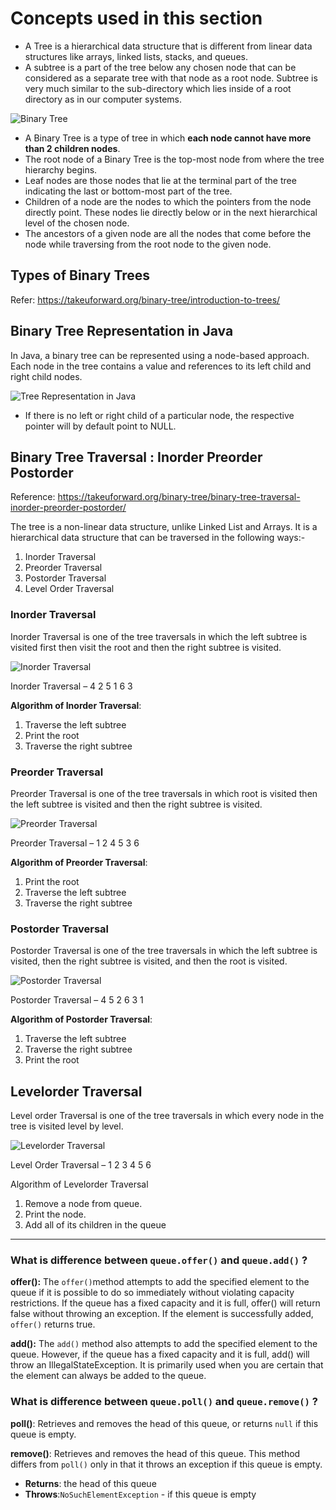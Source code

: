 # Concepts used in this section 
- A Tree is a hierarchical data structure that is different from linear data structures like arrays, linked lists, stacks, and queues.
- A subtree is a part of the tree below any chosen node that can be considered as a separate tree with that node as a root node. Subtree is very much similar to the sub-directory which lies inside of a root directory as in our computer systems.

![Binary Tree](images/img_binarytree.png)

- A Binary Tree is a type of tree in which **each node cannot have more than 2 children nodes**.
- The root node of a Binary Tree is the top-most node from where the tree hierarchy begins.
- Leaf nodes are those nodes that lie at the terminal part of the tree indicating the last or bottom-most part of the tree.
- Children of a node are the nodes to which the pointers from the node directly point. These nodes lie directly below or in the next hierarchical level of the chosen node.
- The ancestors of a given node are all the nodes that come before the node while traversing from the root node to the given node.

## Types of Binary Trees 
Refer: https://takeuforward.org/binary-tree/introduction-to-trees/

## Binary Tree Representation in Java 
In Java, a binary tree can be represented using a node-based approach. Each node in the tree contains a value and references to its left child and right child nodes.

![Tree Representation in Java](images/img_treeRepresentationJava.png)

- If there is no left or right child of a particular node, the respective pointer will by default point to NULL.

## Binary Tree Traversal : Inorder Preorder Postorder
Reference: https://takeuforward.org/binary-tree/binary-tree-traversal-inorder-preorder-postorder/

The tree is a non-linear data structure, unlike Linked List and Arrays. It is a hierarchical data structure that can be traversed in the following ways:-

1. Inorder Traversal
2. Preorder Traversal
3. Postorder Traversal
4. Level Order Traversal


### Inorder Traversal
Inorder Traversal is one of the tree traversals in which the left subtree is visited first then visit the root and then the right subtree is visited.

![Inorder Traversal](images/img_inorderTraversal.png)

Inorder Traversal –  4 2 5 1 6 3

**Algorithm of Inorder Traversal**:

1. Traverse the left subtree
2. Print the root
3. Traverse the right subtree


### Preorder Traversal
Preorder Traversal is one of the tree traversals in which root is visited then the left subtree is visited and then the right subtree is visited.

![Preorder Traversal](images/img_preorderTraversal.png)

Preorder Traversal – 1 2 4 5 3 6

**Algorithm of Preorder Traversal**:

1. Print the root
2. Traverse the left subtree
3. Traverse the right subtree


### Postorder Traversal
Postorder Traversal is one of the tree traversals in which the left subtree is visited, then the right subtree is visited, and then the root is visited.

![Postorder Traversal](images/img_postorderTraversal.png)

Postorder Traversal – 4 5 2 6 3 1

**Algorithm of Postorder Traversal**:

1. Traverse the left subtree
2. Traverse the right subtree
3. Print the root

## Levelorder Traversal 
Level order Traversal is one of the tree traversals in which every node in the tree is visited level by level.

![Levelorder Traversal](images/img_levelorderTraversal.png)

Level Order Traversal – 1 2 3 4 5 6

Algorithm of Levelorder Traversal

1. Remove a node from queue.
2. Print the node.
3. Add all of its children in the queue

<hr>

### What is difference between `queue.offer()` and `queue.add()` ?

**offer():**
The `offer()`method attempts to add the specified element to the queue if it is possible to do so immediately without violating capacity restrictions.
If the queue has a fixed capacity and it is full, offer() will return false without throwing an exception.
If the element is successfully added, `offer()` returns true.

**add():** 
The `add()` method also attempts to add the specified element to the queue.
However, if the queue has a fixed capacity and it is full, add() will throw an IllegalStateException.
It is primarily used when you are certain that the element can always be added to the queue.


### What is difference between `queue.poll()` and `queue.remove()` ?

**poll()**: 
Retrieves and removes the head of this queue, or returns `null` if this queue is empty.

**remove()**: 
Retrieves and removes the head of this queue. This method differs from `poll()` only in that it throws an exception if this queue is empty.

- **Returns**: the head of this queue
- **Throws**:`NoSuchElementException` - if this queue is empty




